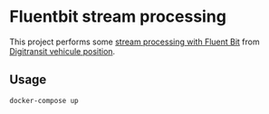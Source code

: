 # Fluentbit stream processing

This project performs some [stream processing with Fluent
Bit](https://docs.fluentbit.io/manual/stream-processing/introduction) from [Digitransit vehicule
position](https://digitransit.fi/en/developers/apis/4-realtime-api/vehicle-positions).

## Usage

```
docker-compose up
```

